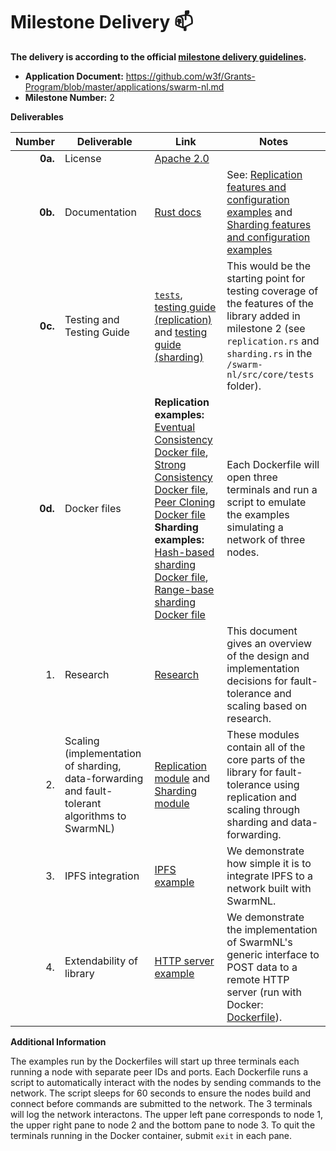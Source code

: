 # Milestone Delivery :mailbox:

**The delivery is according to the official [milestone delivery guidelines](https://github.com/w3f/Grants-Program/blob/master/docs/Support%20Docs/milestone-deliverables-guidelines.md).**  

* **Application Document:** https://github.com/w3f/Grants-Program/blob/master/applications/swarm-nl.md
* **Milestone Number:** 2

**Deliverables**

| Number | Deliverable | Link | Notes |
| -----: | ----------- | ------------- | ------- |
| **0a.** | License | [Apache 2.0](https://github.com/algorealmInc/SwarmNL/blob/main/LICENSE) | |
| **0b.** | Documentation | [Rust docs](https://algorealminc.github.io/SwarmNL/swarm_nl/index.html)| See: [Replication features and configuration examples](https://algorealminc.github.io/SwarmNL/swarm_nl/index.html#replication) and [Sharding features and configuration examples](https://algorealminc.github.io/SwarmNL/swarm_nl/index.html#sharding)|
| **0c.** | Testing and Testing Guide | [`tests`](https://github.com/algorealmInc/SwarmNL/tree/main/swarm-nl/src/core/tests), [testing guide (replication)](https://algorealminc.github.io/SwarmNL/swarm_nl/testing_guide/index.html#replication-tests) and [testing guide (sharding)](https://algorealminc.github.io/SwarmNL/swarm_nl/testing_guide/index.html#sharding-tests)| This would be the starting point for testing coverage of the features of the library added in milestone 2 (see `replication.rs` and `sharding.rs` in the `/swarm-nl/src/core/tests` folder). |
| **0d.** | Docker files | **Replication examples:** [Eventual Consistency Docker file](https://github.com/algorealmInc/SwarmNL/blob/main/examples/replication/eventual-consistency/Dockerfile), [Strong Consistency Docker file](https://github.com/algorealmInc/SwarmNL/blob/main/examples/replication/strong-consistency/Dockerfile), [Peer Cloning Docker file](https://github.com/algorealmInc/SwarmNL/blob/main/examples/replication/peer-cloning/Dockerfile) </br> **Sharding examples:** [Hash-based sharding Docker file](https://github.com/algorealmInc/SwarmNL/blob/main/examples/sharding/hash-based/Dockerfile), [Range-base sharding Docker file](https://github.com/algorealmInc/SwarmNL/blob/main/examples/sharding/range-based/Dockerfile) | Each Dockerfile will open three terminals and run a script to emulate the examples simulating a network of three nodes. |
| 1. | Research | [Research](https://github.com/algorealmInc/SwarmNL/blob/main/research.md) | This document gives an overview of the design and implementation decisions for fault-tolerance and scaling based on research. |
| 2. | Scaling (implementation of sharding, data-forwarding and fault-tolerant algorithms to SwarmNL) | [Replication module](https://github.com/algorealmInc/SwarmNL/blob/main/swarm-nl/src/core/replication.rs) and [Sharding module](https://github.com/algorealmInc/SwarmNL/blob/main/swarm-nl/src/core/sharding.rs) | These modules contain all of the core parts of the library for fault-tolerance using replication and scaling through sharding and data-forwarding. |
| 3. | IPFS integration | [IPFS example](https://github.com/algorealmInc/SwarmNL/tree/main/examples/ipfs) | We demonstrate how simple it is to integrate IPFS to a network built with SwarmNL. |
| 4. | Extendability of library | [HTTP server example](https://github.com/algorealmInc/SwarmNL/tree/main/examples/http-client) | We demonstrate the implementation of SwarmNL's generic interface to POST data to a remote HTTP server (run with Docker: [Dockerfile](https://github.com/algorealmInc/SwarmNL/tree/main/examples/http-client/Dockerfile)). |


**Additional Information**

The examples run by the Dockerfiles will start up three terminals each running a node with separate peer IDs and ports. Each Dockerfile runs a script to automatically interact with the nodes by sending commands to the network. The script sleeps for 60 seconds to ensure the nodes build and connect before commands are submitted to the network. The 3 terminals will log the network interactons. The upper left pane corresponds to node 1, the upper right pane to node 2 and the bottom pane to node 3. To quit the terminals running in the Docker container, submit `exit` in each pane.